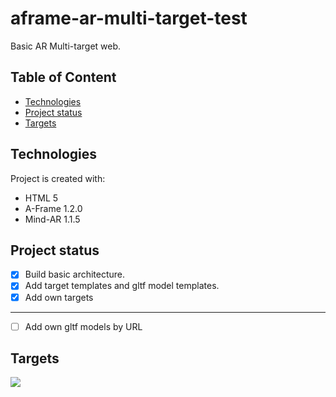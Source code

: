 # aframe-ar-multi-target-test
Basic AR Multi-target web. 
## Table of Content
* [Technologies](#technologies)
* [Project status](#project-status)
* [Targets](#targets)

## Technologies
Project is created with:
* HTML 5
* A-Frame 1.2.0
* Mind-AR 1.1.5

## Project status
* [x] Build basic architecture.   
* [x] Add target templates and gltf model templates.
* [x] Add own targets   

---
* [ ] Add own gltf models by URL

## Targets

<!-- ![](https://hiukim.github.io/mind-ar-js-doc/assets/images/raccoon-2ef571baece2ee4724d0d19edf3de791.png)

![](https://hiukim.github.io/mind-ar-js-doc/assets/images/bear-3c737546fb0bde7a9c45b45ee999d132.png) -->

![](https://i.ibb.co/CM8Nc7c/pastoretes-timbaler.png)
<!-- ![Columna Biblio](https://i.ibb.co/dkGfmhy/columna-Biblio.jpg)
![Columna Biblio Niveles](https://i.ibb.co/S7qgrVC/columna-Biblio-niveles.jpg)
![Columna Biblio Vectors](https://i.ibb.co/9T9DVwK/columna-Biblio-vectors.jpg)
![Finestra Museu](https://i.ibb.co/Wv20XQf/finestra-Museu.jpg)
![Riera Gabarra](https://i.ibb.co/0jYDtms/riera-Gabarra.jpg)
![Ombres Balco Museu](https://i.ibb.co/jV2Y034/hombres-Balco-Museu.jpg)
![Espiral Museu](https://i.ibb.co/3sbGvjS/espiral-Museu.jpg)
![Façana Museu](https://i.ibb.co/L9PMj36/facana-Biblio01seccio-sup-esq.jpg) -->